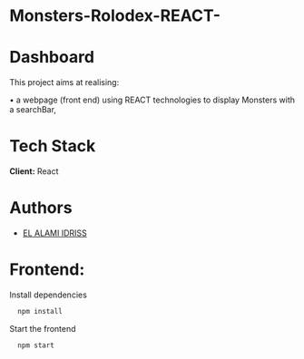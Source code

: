 # Monsters-Rolodex-REACT-

# Dashboard

This project aims at realising:

• a webpage (front end) using REACT technologies to display Monsters with a searchBar,

# Tech Stack

**Client:** React

# Authors

- [EL ALAMI IDRISS](https://github.com/elalamiDeveloper)

# Frontend:

Install dependencies

```bash
  npm install
```

Start the frontend

```bash
  npm start
```
